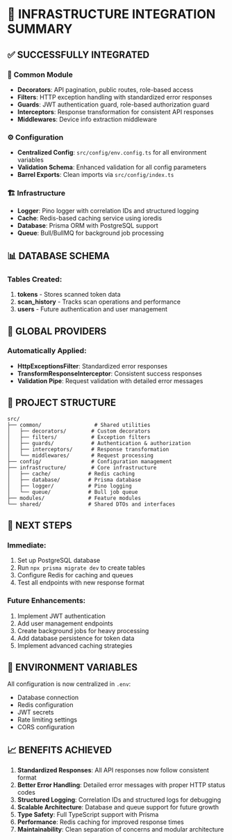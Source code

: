 # 🚀 INFRASTRUCTURE INTEGRATION SUMMARY

## ✅ SUCCESSFULLY INTEGRATED

### 🔧 **Common Module**
- **Decorators**: API pagination, public routes, role-based access
- **Filters**: HTTP exception handling with standardized error responses
- **Guards**: JWT authentication guard, role-based authorization guard
- **Interceptors**: Response transformation for consistent API responses
- **Middlewares**: Device info extraction middleware

### ⚙️ **Configuration**
- **Centralized Config**: `src/config/env.config.ts` for all environment variables
- **Validation Schema**: Enhanced validation for all config parameters
- **Barrel Exports**: Clean imports via `src/config/index.ts`

### 🏗️ **Infrastructure**
- **Logger**: Pino logger with correlation IDs and structured logging
- **Cache**: Redis-based caching service using ioredis
- **Database**: Prisma ORM with PostgreSQL support
- **Queue**: Bull/BullMQ for background job processing

## 📊 **DATABASE SCHEMA**

### Tables Created:
1. **tokens** - Stores scanned token data
2. **scan_history** - Tracks scan operations and performance
3. **users** - Future authentication and user management

## 🔄 **GLOBAL PROVIDERS**

### Automatically Applied:
- **HttpExceptionsFilter**: Standardized error responses
- **TransformResponseInterceptor**: Consistent success responses
- **Validation Pipe**: Request validation with detailed error messages

## 📁 **PROJECT STRUCTURE**

```
src/
├── common/                 # Shared utilities
│   ├── decorators/        # Custom decorators
│   ├── filters/           # Exception filters
│   ├── guards/            # Authentication & authorization
│   ├── interceptors/      # Response transformation
│   └── middlewares/       # Request processing
├── config/                # Configuration management
├── infrastructure/        # Core infrastructure
│   ├── cache/            # Redis caching
│   ├── database/         # Prisma database
│   ├── logger/           # Pino logging
│   └── queue/            # Bull job queue
├── modules/              # Feature modules
└── shared/               # Shared DTOs and interfaces
```

## 🚀 **NEXT STEPS**

### Immediate:
1. Set up PostgreSQL database
2. Run `npx prisma migrate dev` to create tables
3. Configure Redis for caching and queues
4. Test all endpoints with new response format

### Future Enhancements:
1. Implement JWT authentication
2. Add user management endpoints
3. Create background jobs for heavy processing
4. Add database persistence for token data
5. Implement advanced caching strategies

## 🔧 **ENVIRONMENT VARIABLES**

All configuration is now centralized in `.env`:
- Database connection
- Redis configuration
- JWT secrets
- Rate limiting settings
- CORS configuration

## 📈 **BENEFITS ACHIEVED**

1. **Standardized Responses**: All API responses now follow consistent format
2. **Better Error Handling**: Detailed error messages with proper HTTP status codes
3. **Structured Logging**: Correlation IDs and structured logs for debugging
4. **Scalable Architecture**: Database and queue support for future growth
5. **Type Safety**: Full TypeScript support with Prisma
6. **Performance**: Redis caching for improved response times
7. **Maintainability**: Clean separation of concerns and modular architecture